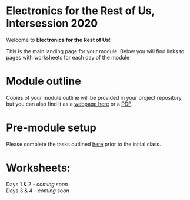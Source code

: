 # Electronics for the Rest of Us, Intersession 2020

Welcome to **Electronics for the Rest of Us**!

This is the main landing page for your module. Below you will find links to pages with worksheets for each day of the module


<!---

<iframe src="https://docs.google.com/presentation/d/e/2PACX-1vSjyUEk9jOYf-5aYJUT898qN1qxw7Wohn-kOoniaOgfy6GhPRpMB6abZJhIzAUnB0eh0NBa9N4Dh82f/embed?start=false&loop=false&delayms=15000" frameborder="0" width="640" height="389" allowfullscreen="true" mozallowfullscreen="true" webkitallowfullscreen="true"></iframe>
<br>
[View slides in PDF format](slides.pdf)
<br>
-->

# Module outline
Copies of your module outline will be provided in your project repository, but you can also find it as a [webpage here](eru-outline.md) or a [PDF](eru-outline.pdf).


# Pre-module setup 
Please complete the tasks outlined [here](eru-setup.md) prior to the initial class.

# Worksheets:
Days 1 & 2 - *coming soon*  
Days 3 & 4 - *coming soon*